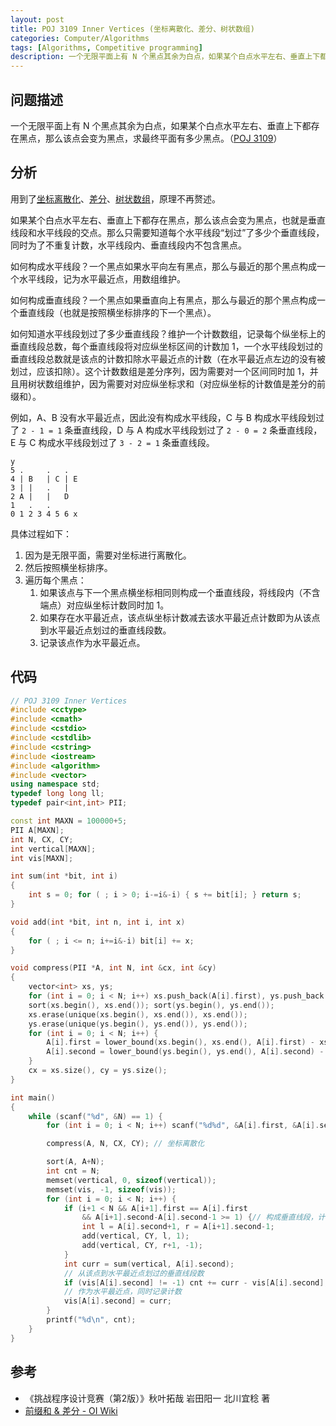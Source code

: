 ```yaml
---
layout: post
title: POJ 3109 Inner Vertices (坐标离散化、差分、树状数组)
categories: Computer/Algorithms
tags: [Algorithms, Competitive programming]
description: 一个无限平面上有 N 个黑点其余为白点，如果某个白点水平左右、垂直上下都存在黑点，那么该点会变为黑点，求最终平面有多少黑点。
---
```


## 问题描述
一个无限平面上有 N 个黑点其余为白点，如果某个白点水平左右、垂直上下都存在黑点，那么该点会变为黑点，求最终平面有多少黑点。（[POJ 3109](http://poj.org/problem?id=3109)）

## 分析
用到了[坐标离散化](https://oi-wiki.org/misc/discrete/)、[差分](https://oi-wiki.org/basic/prefix-sum/)、[树状数组](https://oi-wiki.org/ds/fenwick/)，原理不再赘述。

如果某个白点水平左右、垂直上下都存在黑点，那么该点会变为黑点，也就是垂直线段和水平线段的交点。那么只需要知道每个水平线段“划过”了多少个垂直线段，同时为了不重复计数，水平线段内、垂直线段内不包含黑点。

如何构成水平线段？一个黑点如果水平向左有黑点，那么与最近的那个黑点构成一个水平线段，记为水平最近点，用数组维护。

如何构成垂直线段？一个黑点如果垂直向上有黑点，那么与最近的那个黑点构成一个垂直线段（也就是按照横坐标排序的下一个黑点）。

如何知道水平线段划过了多少垂直线段？维护一个计数数组，记录每个纵坐标上的垂直线段总数，每个垂直线段将对应纵坐标区间的计数加 1，一个水平线段划过的垂直线段总数就是该点的计数扣除水平最近点的计数（在水平最近点左边的没有被划过，应该扣除）。这个计数数组是差分序列，因为需要对一个区间同时加 1，并且用树状数组维护，因为需要对对应纵坐标求和（对应纵坐标的计数值是差分的前缀和）。

例如，A、B 没有水平最近点，因此没有构成水平线段，C 与 B 构成水平线段划过了 `2 - 1 = 1` 条垂直线段，D 与 A 构成水平线段划过了 `2 - 0 = 2` 条垂直线段，E 与 C 构成水平线段划过了 `3 - 2 = 1` 条垂直线段。

```
y
5 .     .   .
4 | B   | C | E
3 | |   .   |
2 A |   |   D
1   .   .
0 1 2 3 4 5 6 x
```

具体过程如下：
1. 因为是无限平面，需要对坐标进行离散化。
2. 然后按照横坐标排序。
3. 遍历每个黑点：
   1. 如果该点与下一个黑点横坐标相同则构成一个垂直线段，将线段内（不含端点）对应纵坐标计数同时加 1。
   2. 如果存在水平最近点，该点纵坐标计数减去该水平最近点计数即为从该点到水平最近点划过的垂直线段数。
   3. 记录该点作为水平最近点。

## 代码
```c++
// POJ 3109 Inner Vertices
#include <cctype>
#include <cmath>
#include <cstdio>
#include <cstdlib>
#include <cstring>
#include <iostream>
#include <algorithm>
#include <vector>
using namespace std;
typedef long long ll;
typedef pair<int,int> PII;

const int MAXN = 100000+5;
PII A[MAXN];
int N, CX, CY;
int vertical[MAXN];
int vis[MAXN];

int sum(int *bit, int i)
{
    int s = 0; for ( ; i > 0; i-=i&-i) { s += bit[i]; } return s;
}

void add(int *bit, int n, int i, int x)
{
    for ( ; i <= n; i+=i&-i) bit[i] += x;
}

void compress(PII *A, int N, int &cx, int &cy)
{
    vector<int> xs, ys;
    for (int i = 0; i < N; i++) xs.push_back(A[i].first), ys.push_back(A[i].second);
    sort(xs.begin(), xs.end()); sort(ys.begin(), ys.end());
    xs.erase(unique(xs.begin(), xs.end()), xs.end());
    ys.erase(unique(ys.begin(), ys.end()), ys.end());
    for (int i = 0; i < N; i++) {
        A[i].first = lower_bound(xs.begin(), xs.end(), A[i].first) - xs.begin() + 1;
        A[i].second = lower_bound(ys.begin(), ys.end(), A[i].second) - ys.begin() + 1;
    }
    cx = xs.size(), cy = ys.size();
}

int main()
{
    while (scanf("%d", &N) == 1) {
        for (int i = 0; i < N; i++) scanf("%d%d", &A[i].first, &A[i].second);

        compress(A, N, CX, CY); // 坐标离散化

        sort(A, A+N);
        int cnt = N;
        memset(vertical, 0, sizeof(vertical));
        memset(vis, -1, sizeof(vis));
        for (int i = 0; i < N; i++) {
            if (i+1 < N && A[i+1].first == A[i].first
                && A[i+1].second-A[i].second-1 >= 1) {// 构成垂直线段，计数 +1
                int l = A[i].second+1, r = A[i+1].second-1;
                add(vertical, CY, l, 1);
                add(vertical, CY, r+1, -1);
            }
            int curr = sum(vertical, A[i].second);
            // 从该点到水平最近点划过的垂直线段数
            if (vis[A[i].second] != -1) cnt += curr - vis[A[i].second];
            // 作为水平最近点，同时记录计数
            vis[A[i].second] = curr;
        }
        printf("%d\n", cnt);
    }
}
```

## 参考
- 《挑战程序设计竞赛（第2版）》秋叶拓哉 岩田阳一 北川宜稔 著
- [前缀和 & 差分 - OI Wiki](https://oi-wiki.org/basic/prefix-sum/)
